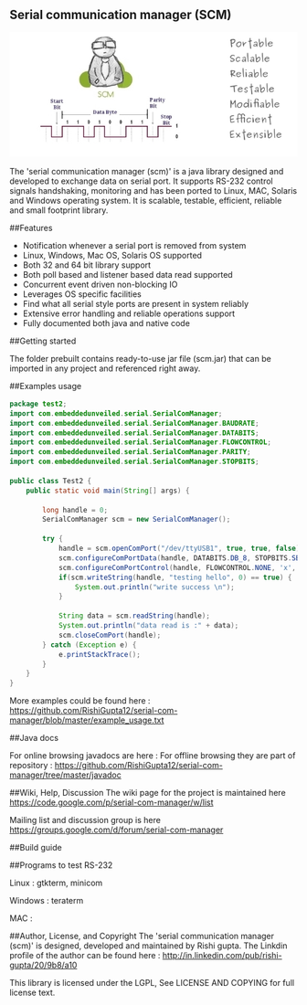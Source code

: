 Serial communication manager (SCM)
-----------------------------------

![scm](images/scm.jpg "scm")

The 'serial communication manager (scm)' is a java library designed and developed to exchange data on serial port. It supports RS-232 control signals handshaking, monitoring and has been ported to Linux, MAC, Solaris and Windows operating system. It is scalable, testable, efficient, reliable and small footprint library.

##Features
- Notification whenever a serial port is removed from system
- Linux, Windows, Mac OS, Solaris OS supported
- Both 32 and 64 bit library support
- Both poll based and listener based data read supported
- Concurrent event driven non-blocking IO
- Leverages OS specific facilities
- Find what all serial style ports are present in system reliably
- Extensive error handling and reliable operations support
- Fully documented both java and native code

##Getting started

The folder prebuilt contains ready-to-use jar file (scm.jar) that can be imported in any project and referenced right away.

##Examples usage
```java
package test2;
import com.embeddedunveiled.serial.SerialComManager;
import com.embeddedunveiled.serial.SerialComManager.BAUDRATE;
import com.embeddedunveiled.serial.SerialComManager.DATABITS;
import com.embeddedunveiled.serial.SerialComManager.FLOWCONTROL;
import com.embeddedunveiled.serial.SerialComManager.PARITY;
import com.embeddedunveiled.serial.SerialComManager.STOPBITS;

public class Test2 {
	public static void main(String[] args) {
	
		long handle = 0;
		SerialComManager scm = new SerialComManager();
		
		try {
			handle = scm.openComPort("/dev/ttyUSB1", true, true, false);
			scm.configureComPortData(handle, DATABITS.DB_8, STOPBITS.SB_1, PARITY.P_NONE, BAUDRATE.B115200, 0);
			scm.configureComPortControl(handle, FLOWCONTROL.NONE, 'x', 'x', false, false);
			if(scm.writeString(handle, "testing hello", 0) == true) {
				System.out.println("write success \n");
			}

			String data = scm.readString(handle);
			System.out.println("data read is :" + data);
			scm.closeComPort(handle);
		} catch (Exception e) {
			e.printStackTrace();
		}
	}
}
```
More examples could be found here : https://github.com/RishiGupta12/serial-com-manager/blob/master/example_usage.txt

##Java docs

For online browsing javadocs are here : 
For offline browsing they are part of repository : https://github.com/RishiGupta12/serial-com-manager/tree/master/javadoc

##Wiki, Help, Discussion
The wiki page for the project is maintained here https://code.google.com/p/serial-com-manager/w/list

Mailing list and discussion group is here https://groups.google.com/d/forum/serial-com-manager

##Build guide

##Programs to test RS-232

Linux : gtkterm, minicom

Windows : teraterm

MAC : 

##Author, License, and Copyright
The 'serial communication manager (scm)' is designed, developed and maintained by Rishi gupta. The Linkdin profile of the author can be found here : http://in.linkedin.com/pub/rishi-gupta/20/9b8/a10

This library is licensed under the LGPL, See LICENSE AND COPYING for full license text.

